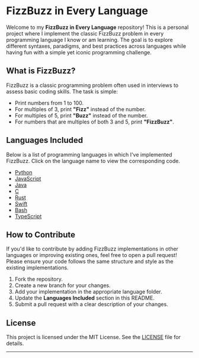 # FizzBuzz in Every Language

Welcome to my **FizzBuzz in Every Language** repository! This is a personal project where I implement the classic FizzBuzz problem in every programming language I know or am learning. The goal is to explore different syntaxes, paradigms, and best practices across languages while having fun with a simple yet iconic programming challenge.

## What is FizzBuzz?

FizzBuzz is a classic programming problem often used in interviews to assess basic coding skills. The task is simple:

- Print numbers from 1 to 100.
- For multiples of 3, print **"Fizz"** instead of the number.
- For multiples of 5, print **"Buzz"** instead of the number.
- For numbers that are multiples of both 3 and 5, print **"FizzBuzz"**.

## Languages Included

Below is a list of programming languages in which I've implemented FizzBuzz. Click on the language name to view the corresponding code.

- [Python](/python/fizzbuzz.py)
- [JavaScript](/javascript/fizzbuzz.js)
- [Java](/java/FizzBuzz.java)
- [C](/c/fizzbuzz.c)
- [Rust](/rust/fizzbuzz.rs)
- [Swift](/swift/FizzBuzz.swift)
- [Bash](/bash/fizzbuzz.sh)
- [TypeScript](/typescript/fizzbuzz.ts)

## How to Contribute

If you'd like to contribute by adding FizzBuzz implementations in other languages or improving existing ones, feel free to open a pull request! Please ensure your code follows the same structure and style as the existing implementations.

1. Fork the repository.
2. Create a new branch for your changes.
3. Add your implementation in the appropriate language folder.
4. Update the **Languages Included** section in this README.
5. Submit a pull request with a clear description of your changes.

## License

This project is licensed under the MIT License. See the [LICENSE](/LICENSE) file for details.

---
